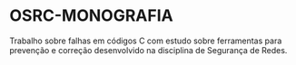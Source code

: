 # OSRC-MONOGRAFIA

Trabalho sobre falhas em códigos C com estudo sobre ferramentas para prevenção e correção desenvolvido na disciplina de Segurança de Redes.
